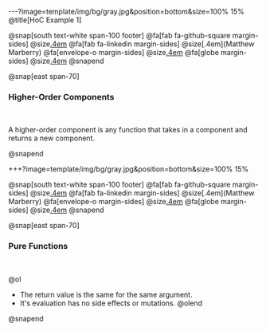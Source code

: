 ---?image=template/img/bg/gray.jpg&position=bottom&size=100% 15%
@title[HoC Example 1]

@snap[south text-white span-100 footer]
@fa[fab fa-github-square margin-sides]
@size[.4em](marberrym)
@fa[fab fa-linkedin margin-sides]
@size[.4em](Matthew Marberry)
@fa[envelope-o margin-sides]
@size[.4em](marberrym@gmail.com)
@fa[globe margin-sides]
@size[.4em](matthew-marberry.com)
@snapend

@snap[east span-70]
### Higher-Order Components

<br>

A higher-order component is any function that takes in a component and returns a new component.

@snapend


+++?image=template/img/bg/gray.jpg&position=bottom&size=100% 15%

@snap[south text-white span-100 footer]
@fa[fab fa-github-square margin-sides]
@size[.4em](marberrym)
@fa[fab fa-linkedin margin-sides]
@size[.4em](Matthew Marberry)
@fa[envelope-o margin-sides]
@size[.4em](marberrym@gmail.com)
@fa[globe margin-sides]
@size[.4em](matthew-marberry.com)
@snapend

@snap[east span-70]
### Pure Functions

<br>

@ol
- The return value is the same for the same argument.
- It's evaluation has no side effects or mutations.
@olend

@snapend

